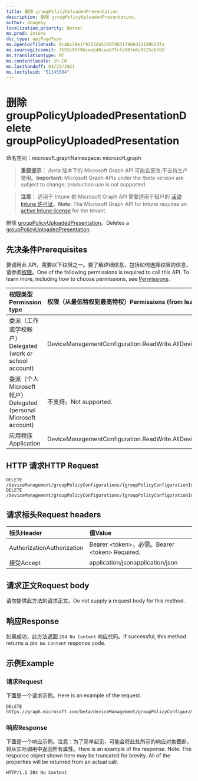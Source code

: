```yaml
---
title: 删除 groupPolicyUploadedPresentation
description: 删除 groupPolicyUploadedPresentation。
author: dougeby
localization_priority: Normal
ms.prod: intune
doc_type: apiPageType
ms.openlocfilehash: 0cabc29e1f9213da53407d6317906d221d9b7dfa
ms.sourcegitcommit: f592c9ff96ceeb40caa67fcfe90fe6c8525cb7d2
ms.translationtype: MT
ms.contentlocale: zh-CN
ms.lasthandoff: 03/23/2021
ms.locfileid: "51145584"
---
```

# <a name="delete-grouppolicyuploadedpresentation"></a><span data-ttu-id="0bf53-103">删除 groupPolicyUploadedPresentation</span><span class="sxs-lookup"><span data-stu-id="0bf53-103">Delete groupPolicyUploadedPresentation</span></span>

<span data-ttu-id="0bf53-104">命名空间：microsoft.graph</span><span class="sxs-lookup"><span data-stu-id="0bf53-104">Namespace: microsoft.graph</span></span>

> <span data-ttu-id="0bf53-105">**重要提示：** /beta 版本下的 Microsoft Graph API 可能会更改;不支持生产使用。</span><span class="sxs-lookup"><span data-stu-id="0bf53-105">**Important:** Microsoft Graph APIs under the /beta version are subject to change; production use is not supported.</span></span>

> <span data-ttu-id="0bf53-106">**注意：** 适用于 Intune 的 Microsoft Graph API 需要适用于租户的 [活动 Intune 许可证](https://go.microsoft.com/fwlink/?linkid=839381)。</span><span class="sxs-lookup"><span data-stu-id="0bf53-106">**Note:** The Microsoft Graph API for Intune requires an [active Intune license](https://go.microsoft.com/fwlink/?linkid=839381) for the tenant.</span></span>

<span data-ttu-id="0bf53-107">删除 [groupPolicyUploadedPresentation](../resources/intune-grouppolicy-grouppolicyuploadedpresentation.md)。</span><span class="sxs-lookup"><span data-stu-id="0bf53-107">Deletes a [groupPolicyUploadedPresentation](../resources/intune-grouppolicy-grouppolicyuploadedpresentation.md).</span></span>

## <a name="prerequisites"></a><span data-ttu-id="0bf53-108">先决条件</span><span class="sxs-lookup"><span data-stu-id="0bf53-108">Prerequisites</span></span>
<span data-ttu-id="0bf53-p101">要调用此 API，需要以下权限之一。要了解详细信息，包括如何选择权限的信息，请参阅[权限](/graph/permissions-reference)。</span><span class="sxs-lookup"><span data-stu-id="0bf53-p101">One of the following permissions is required to call this API. To learn more, including how to choose permissions, see [Permissions](/graph/permissions-reference).</span></span>

|<span data-ttu-id="0bf53-111">权限类型</span><span class="sxs-lookup"><span data-stu-id="0bf53-111">Permission type</span></span>|<span data-ttu-id="0bf53-112">权限（从最低特权到最高特权）</span><span class="sxs-lookup"><span data-stu-id="0bf53-112">Permissions (from least to most privileged)</span></span>|
|:---|:---|
|<span data-ttu-id="0bf53-113">委派（工作或学校帐户）</span><span class="sxs-lookup"><span data-stu-id="0bf53-113">Delegated (work or school account)</span></span>|<span data-ttu-id="0bf53-114">DeviceManagementConfiguration.ReadWrite.All</span><span class="sxs-lookup"><span data-stu-id="0bf53-114">DeviceManagementConfiguration.ReadWrite.All</span></span>|
|<span data-ttu-id="0bf53-115">委派（个人 Microsoft 帐户）</span><span class="sxs-lookup"><span data-stu-id="0bf53-115">Delegated (personal Microsoft account)</span></span>|<span data-ttu-id="0bf53-116">不支持。</span><span class="sxs-lookup"><span data-stu-id="0bf53-116">Not supported.</span></span>|
|<span data-ttu-id="0bf53-117">应用程序</span><span class="sxs-lookup"><span data-stu-id="0bf53-117">Application</span></span>|<span data-ttu-id="0bf53-118">DeviceManagementConfiguration.ReadWrite.All</span><span class="sxs-lookup"><span data-stu-id="0bf53-118">DeviceManagementConfiguration.ReadWrite.All</span></span>|

## <a name="http-request"></a><span data-ttu-id="0bf53-119">HTTP 请求</span><span class="sxs-lookup"><span data-stu-id="0bf53-119">HTTP Request</span></span>
<!-- {
  "blockType": "ignored"
}
-->
``` http
DELETE /deviceManagement/groupPolicyConfigurations/{groupPolicyConfigurationId}/definitionValues/{groupPolicyDefinitionValueId}/presentationValues/{groupPolicyPresentationValueId}/presentation
DELETE /deviceManagement/groupPolicyConfigurations/{groupPolicyConfigurationId}/definitionValues/{groupPolicyDefinitionValueId}/presentationValues/{groupPolicyPresentationValueId}/presentation/definition/presentations/{groupPolicyPresentationId}
```

## <a name="request-headers"></a><span data-ttu-id="0bf53-120">请求标头</span><span class="sxs-lookup"><span data-stu-id="0bf53-120">Request headers</span></span>
|<span data-ttu-id="0bf53-121">标头</span><span class="sxs-lookup"><span data-stu-id="0bf53-121">Header</span></span>|<span data-ttu-id="0bf53-122">值</span><span class="sxs-lookup"><span data-stu-id="0bf53-122">Value</span></span>|
|:---|:---|
|<span data-ttu-id="0bf53-123">Authorization</span><span class="sxs-lookup"><span data-stu-id="0bf53-123">Authorization</span></span>|<span data-ttu-id="0bf53-124">Bearer &lt;token&gt;。必需。</span><span class="sxs-lookup"><span data-stu-id="0bf53-124">Bearer &lt;token&gt; Required.</span></span>|
|<span data-ttu-id="0bf53-125">接受</span><span class="sxs-lookup"><span data-stu-id="0bf53-125">Accept</span></span>|<span data-ttu-id="0bf53-126">application/json</span><span class="sxs-lookup"><span data-stu-id="0bf53-126">application/json</span></span>|

## <a name="request-body"></a><span data-ttu-id="0bf53-127">请求正文</span><span class="sxs-lookup"><span data-stu-id="0bf53-127">Request body</span></span>
<span data-ttu-id="0bf53-128">请勿提供此方法的请求正文。</span><span class="sxs-lookup"><span data-stu-id="0bf53-128">Do not supply a request body for this method.</span></span>

## <a name="response"></a><span data-ttu-id="0bf53-129">响应</span><span class="sxs-lookup"><span data-stu-id="0bf53-129">Response</span></span>
<span data-ttu-id="0bf53-130">如果成功，此方法返回 `204 No Content` 响应代码。</span><span class="sxs-lookup"><span data-stu-id="0bf53-130">If successful, this method returns a `204 No Content` response code.</span></span>

## <a name="example"></a><span data-ttu-id="0bf53-131">示例</span><span class="sxs-lookup"><span data-stu-id="0bf53-131">Example</span></span>

### <a name="request"></a><span data-ttu-id="0bf53-132">请求</span><span class="sxs-lookup"><span data-stu-id="0bf53-132">Request</span></span>
<span data-ttu-id="0bf53-133">下面是一个请求示例。</span><span class="sxs-lookup"><span data-stu-id="0bf53-133">Here is an example of the request.</span></span>
``` http
DELETE https://graph.microsoft.com/beta/deviceManagement/groupPolicyConfigurations/{groupPolicyConfigurationId}/definitionValues/{groupPolicyDefinitionValueId}/presentationValues/{groupPolicyPresentationValueId}/presentation
```

### <a name="response"></a><span data-ttu-id="0bf53-134">响应</span><span class="sxs-lookup"><span data-stu-id="0bf53-134">Response</span></span>
<span data-ttu-id="0bf53-p102">下面是一个响应示例。注意：为了简单起见，可能会将此处所示的响应对象截断。将从实际调用中返回所有属性。</span><span class="sxs-lookup"><span data-stu-id="0bf53-p102">Here is an example of the response. Note: The response object shown here may be truncated for brevity. All of the properties will be returned from an actual call.</span></span>
``` http
HTTP/1.1 204 No Content
```





